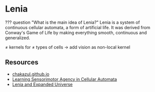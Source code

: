 # Lenia

??? question "What is the main idea of Lenia?"
    Lenia is a system of continuous cellular automata, a form of artificial life.
    It was derived from Conway's Game of Life by making everything smooth, continuous and generalized.

$\ne$ kernels for $\ne$ types of cells $\rightarrow$ add vision as non-local kernel

## Resources

- [chakazul.github.io](https://chakazul.github.io/lenia.html#Directions)
- [Learning Sensorimotor Agency in Cellular Automata](https://developmentalsystems.org/sensorimotor-lenia/)
- [Lenia and Expanded Universe](https://arxiv.org/pdf/2005.03742.pdf)

